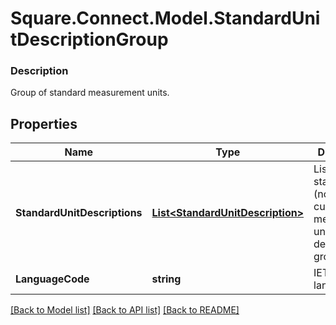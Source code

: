 # Square.Connect.Model.StandardUnitDescriptionGroup

### Description

Group of standard measurement units.

## Properties

Name | Type | Description | Notes
------------ | ------------- | ------------- | -------------
**StandardUnitDescriptions** | [**List&lt;StandardUnitDescription&gt;**](StandardUnitDescription.md) | List of standard (non-custom) measurement units in this description group. | [optional] 
**LanguageCode** | **string** | IETF language tag. | [optional] 



[[Back to Model list]](../README.md#documentation-for-models) [[Back to API list]](../README.md#documentation-for-api-endpoints) [[Back to README]](../README.md)

